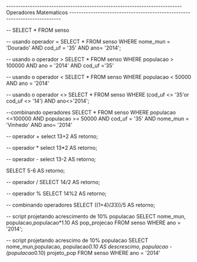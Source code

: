 --------------------------------------------------------------------------Operadores Matematicos --------------------------------------------------------------------------

-- SELECT * FROM senso

-- usando operador =
SELECT * FROM senso 
WHERE nome_mun = 'Dourado' 
AND cod_uf  = '35' 
AND ano= '2014';

-- usando o operador >
SELECT * FROM senso 
WHERE populacao > 100000
AND ano = '2014'
AND cod_uf ='35'

-- usando o operador <
SELECT * FROM senso 
WHERE populacao < 50000
AND ano = '2014'

-- usando o operador <>
SELECT * FROM senso 
WHERE (cod_uf <> '35'or cod_uf <> '14')
AND ano<>'2014';

--combinando operadores 
SELECT * FROM senso 
WHERE populacao <=100000
AND populacao >= 50000
AND cod_uf = '35'
AND nome_mun = 'Vinhedo'
AND ano= '2014'

-- operador + 
select  13+2 AS retorno;

-- operador *
select  13*2 AS retorno;

-- operador -
select  13-2 AS retorno;

SELECT  5-6 AS retorno;

-- operador /
SELECT  14/2 AS retorno;

-- operador %
SELECT  14%2 AS retorno;

-- combinando operadores 
SELECT ((1+4)*(3*3))/5 AS retorno;

-- script  projetando acrescimento de 10% populacao 
SELECT nome_mun, populacao,populacao*1.10 AS pop_projecao
FROM senso
WHERE ano = '2014';

-- script projetando acrescimo de 10% populacao
SELECT nome_mun,populacao,
	populacao*0.10 AS descrescimo,
	populacao - (populacao*0.10) projeto_pop
FROM senso 
WHERE ano = '2014'
